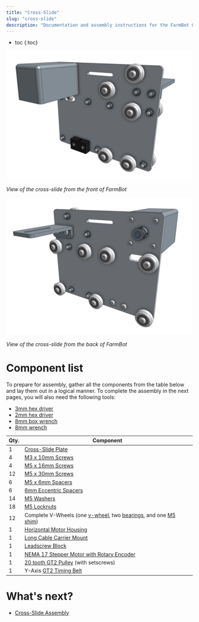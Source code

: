 ```yaml
---
title: "Cross-Slide"
slug: "cross-slide"
description: "Documentation and assembly instructions for the FarmBot Genesis cross-slide"
---
```


* toc
{:toc}


![cross-slide1.JPG](_images/cross-slide1.JPG)

_View of the cross-slide from the front of FarmBot_



![cross-slide2.JPG](_images/cross-slide2.JPG)

_View of the cross-slide from the back of FarmBot_



# Component list

To prepare for assembly, gather all the components from the table below and lay them out in a logical manner. To complete the assembly in the next pages, you will also need the following tools:
* [3mm hex driver](../Extras/bom/miscellaneous.md#3mm-hex-driver)
* [2mm hex driver](../Extras/bom/miscellaneous.md#2mm-hex-driver)
* [8mm box wrench](../Extras/bom/miscellaneous.md#8mm-box-wrench)
* [8mm wrench](../Extras/bom/miscellaneous.md#8mm-wrench)

|Qty.                          |Component                     |
|------------------------------|------------------------------|
|1                             |[Cross-Slide Plate](../Extras/bom/plates-and-brackets.md#cross-slide-plate)
|4                             |[M3 x 10mm Screws](../Extras/bom/fasteners-and-hardware.md#m3-x-10mm-screws)
|4                             |[M5 x 16mm Screws](../Extras/bom/fasteners-and-hardware.md#m5-x-16mm-screws)
|12                            |[M5 x 30mm Screws](../Extras/bom/fasteners-and-hardware.md#m5-x-30mm-screws)
|6                             |[M5 x 6mm Spacers](../Extras/bom/fasteners-and-hardware.md#m5-x-6mm-spacers)
|6                             |[6mm Eccentric Spacers](../Extras/bom/fasteners-and-hardware.md#m5-x-6mm-eccentric-spacers)
|14                            |[M5 Washers](../Extras/bom/fasteners-and-hardware.md#m5-washers)
|18                            |[M5 Locknuts](../Extras/bom/fasteners-and-hardware.md#m5-locknuts)
|12                            |Complete V-Wheels (one [v-wheel](../Extras/bom/drivetrain.md#v-wheels), two [bearings](../Extras/bom/drivetrain.md#bearings), and one [M5 shim](../Extras/bom/drivetrain.md#m5-shims))
|1                             |[Horizontal Motor Housing](../Extras/bom/plastic-parts.md#horizontal-motor-housings)
|1                             |[Long Cable Carrier Mount](../Extras/bom/plates-and-brackets.md#long-cable-carrier-mount)
|1                             |[Leadscrew Block](../Extras/bom/drivetrain.md#leadscrew-block)
|1                             |[NEMA 17 Stepper Motor with Rotary Encoder](../Extras/bom/electronics-and-wiring.md#nema-17-stepper-motors-with-rotary-encoders)
|1                             |[20 tooth GT2 Pulley](../Extras/bom/drivetrain.md#gt2-pulleys) (with setscrews)
|1                             |Y-Axis [GT2 Timing Belt](../Extras/bom/drivetrain.md#gt2-timing-belt)


# What's next?

 * [Cross-Slide Assembly](../FarmBot-Genesis-V1.3/cross-slide/cross-slide-assembly.md)
